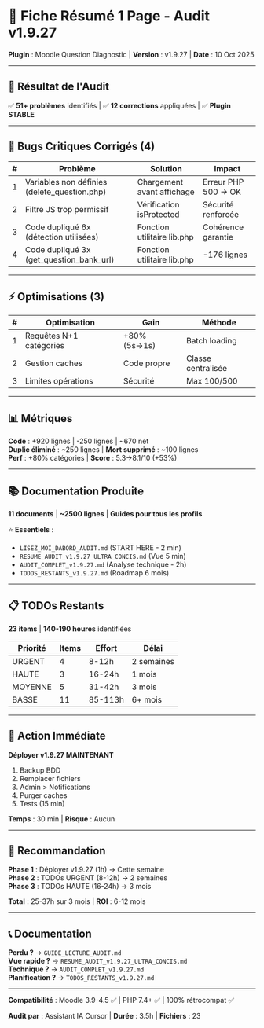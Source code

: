 # 📄 Fiche Résumé 1 Page - Audit v1.9.27

**Plugin** : Moodle Question Diagnostic | **Version** : v1.9.27 | **Date** : 10 Oct 2025

---

## 🎯 Résultat de l'Audit

✅ **51+ problèmes** identifiés | ✅ **12 corrections** appliquées | ✅ **Plugin STABLE**

---

## 🐛 Bugs Critiques Corrigés (4)

| # | Problème | Solution | Impact |
|---|----------|----------|--------|
| 1 | Variables non définies (delete_question.php) | Chargement avant affichage | Erreur PHP 500 → OK |
| 2 | Filtre JS trop permissif | Vérification isProtected | Sécurité renforcée |
| 3 | Code dupliqué 6x (détection utilisées) | Fonction utilitaire lib.php | Cohérence garantie |
| 4 | Code dupliqué 3x (get_question_bank_url) | Fonction utilitaire lib.php | -176 lignes |

---

## ⚡ Optimisations (3)

| # | Optimisation | Gain | Méthode |
|---|--------------|------|---------|
| 1 | Requêtes N+1 catégories | +80% (5s→1s) | Batch loading |
| 2 | Gestion caches | Code propre | Classe centralisée |
| 3 | Limites opérations | Sécurité | Max 100/500 |

---

## 📊 Métriques

**Code** : +920 lignes | -250 lignes | ~670 net  
**Duplic éliminé** : ~250 lignes | **Mort supprimé** : ~100 lignes  
**Perf** : +80% catégories | **Score** : 5.3→8.1/10 (+53%)

---

## 📚 Documentation Produite

**11 documents** | **~2500 lignes** | **Guides pour tous les profils**

⭐ **Essentiels** :
- `LISEZ_MOI_DABORD_AUDIT.md` (START HERE - 2 min)
- `RESUME_AUDIT_v1.9.27_ULTRA_CONCIS.md` (Vue 5 min)
- `AUDIT_COMPLET_v1.9.27.md` (Analyse technique - 2h)
- `TODOS_RESTANTS_v1.9.27.md` (Roadmap 6 mois)

---

## 📋 TODOs Restants

**23 items** | **140-190 heures** identifiées

| Priorité | Items | Effort | Délai |
|----------|-------|--------|-------|
| URGENT | 4 | 8-12h | 2 semaines |
| HAUTE | 3 | 16-24h | 1 mois |
| MOYENNE | 5 | 31-42h | 3 mois |
| BASSE | 11 | 85-113h | 6+ mois |

---

## 🚀 Action Immédiate

**Déployer v1.9.27 MAINTENANT**

1. Backup BDD
2. Remplacer fichiers
3. Admin > Notifications
4. Purger caches
5. Tests (15 min)

**Temps** : 30 min | **Risque** : Aucun

---

## 🎯 Recommandation

**Phase 1** : Déployer v1.9.27 (1h) → Cette semaine  
**Phase 2** : TODOs URGENT (8-12h) → 2 semaines  
**Phase 3** : TODOs HAUTE (16-24h) → 3 mois  

**Total** : 25-37h sur 3 mois | **ROI** : 6-12 mois

---

## 📞 Documentation

**Perdu ?** → `GUIDE_LECTURE_AUDIT.md`  
**Vue rapide ?** → `RESUME_AUDIT_v1.9.27_ULTRA_CONCIS.md`  
**Technique ?** → `AUDIT_COMPLET_v1.9.27.md`  
**Planification ?** → `TODOS_RESTANTS_v1.9.27.md`

---

**Compatibilité** : Moodle 3.9-4.5 ✅ | PHP 7.4+ ✅ | 100% rétrocompat ✅

**Audit par** : Assistant IA Cursor | **Durée** : 3.5h | **Fichiers** : 23

